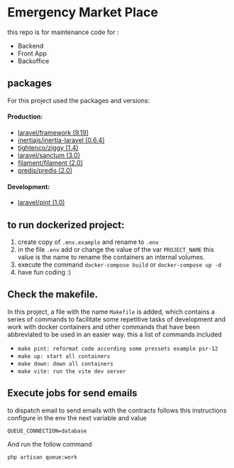 # Emergency Market Place

this repo is for maintenance code for :
- Backend
- Front App
- Backoffice

## packages
For this project used the packages and versions:
#### Production:
- [laravel/framework (9.19)](https://packagist.org/packages/laravel/laravel)
- [inertiajs/inertia-laravel (0.6.4)](https://packagist.org/packages/inertiajs/inertia-laravel)
- [tightenco/ziggy (1.4)](https://packagist.org/packages/tightenco/ziggy)
- [laravel/sanctum (3.0)](https://packagist.org/packages/laravel/sanctum)
- [filament/filament (2.0)](https://packagist.org/packages/filament/filament)
- [predis/predis (2.0)](https://packagist.org/packages/predis/predis)

#### Development:
- [laravel/pint (1.0)](https://packagist.org/packages/laravel/pint)


## to run dockerized project:

1. create copy of `.env.example` and rename to `.env`
2. in the file `.env` add or change the value of the var `PROJECT_NAME` this value is the name to rename the
   containers an internal volumes.
3. execute the command `docker-compose build` or `docker-compose up -d`
4. have fun coding :)

## Check the makefile.
In this project, a file with the name `Makefile` is added, which contains a series of commands to facilitate some 
repetitive tasks of development and work with docker containers and other commands that have been abbreviated to be used 
in an easier way.
this a list of commands included


- `make pint: reformat code according some pressets example psr-12`
- `make up: start all containers`
- `make down: down all containers`
- `make vite: run the vite dev server`


## Execute jobs for send emails

to dispatch email to send emails with the contracts follows this instructions
configure in the env the next variable and value

`QUEUE_CONNECTION=database`

And run the follow command

`php artisan queue:work`

